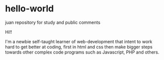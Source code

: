 # hello-world
juan repository for study and public comments

Hi!!

I'm a newbie self-taught learner of web-development that intent to work hard to get better at coding, first in html and css then make bigger steps towards other complex code programs such as Javascript, PHP and others.
